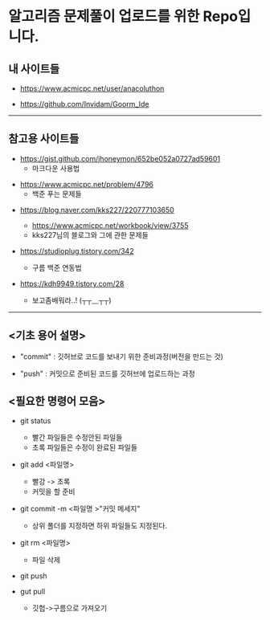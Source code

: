 # 알고리즘 문제풀이 업로드를 위한 Repo입니다.





## 내 사이트들
+ https://www.acmicpc.net/user/anacoluthon




+ https://github.com/Invidam/Goorm_Ide


-----------------------------


## 참고용 사이트들
+ https://gist.github.com/ihoneymon/652be052a0727ad59601
	+ 마크다운 사용법
	
	
	
* https://www.acmicpc.net/problem/4796
	+ 백준 푸는 문제들
	
	
	
+ https://blog.naver.com/kks227/220777103650
	+ https://www.acmicpc.net/workbook/view/3755
	+ kks227님의 블로그와 그에 관한 문제들
	
	
	
+ https://studioplug.tistory.com/342
	+ 구름 백준 연동법
	

+ https://kdh9949.tistory.com/28
	+ 보고좀배워라..! (┬┬﹏┬┬)

--------


## <기초 용어 설명>
+ "commit" : 깃허브로 코드를 보내기 위한 준비과정(버전을 만드는 것)




+ "push"	: 커밋으로 준비된 코드를 깃허브에 업로드하는 과정



## <필요한 명령어 모음>
+ git status   
	+ 빨간 파일들은 수정안된 파일들
	+ 초록 파일들은 수정이 완료된 파일들




+ git add <파일명>
	+ 빨강 -> 초록 
	+ 커밋을 할 준비




+ git commit -m <파일명 >"커밋 메세지"
	+ 상위 폴더를 지정하면 하위 파일들도 지정된다.
	
	
	
	
+ git rm <파일명> 
	+ 파일 삭제
	
	
	
	
+ git push



+ gut pull
	+ 깃헙->구름으로 가져오기
	
	
	
